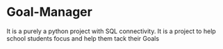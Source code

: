 # Goal-Manager
It is a purely a python project with SQL connectivity. It is a project to help school students focus and help them tack their Goals 
